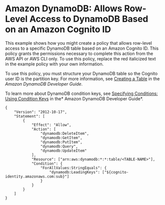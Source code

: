# Amazon DynamoDB: Allows Row\-Level Access to DynamoDB Based on an Amazon Cognito ID<a name="reference_policies_examples_dynamodb_rows"></a>

This example shows how you might create a policy that allows row\-level access to a specific DynamoDB table based on an Amazon Cognito ID\.  This policy grants the permissions necessary to complete this action from the AWS API or AWS CLI only\. To use this policy, replace the red italicized text in the example policy with your own information\.

To use this policy, you must structure your DynamoDB table so the Cognito user ID is the partition key\. For more information, see [Creating a Table](https://docs.aws.amazon.com/amazondynamodb/latest/developerguide/WorkingWithTables.Basics.html#WorkingWithTables.Basics.CreateTable) in the *Amazon DynamoDB Developer Guide*\.

To learn more about DynamoDB condition keys, see [Specifying Conditions: Using Condition Keys](https://docs.aws.amazon.com/amazondynamodb/latest/developerguide/specifying-conditions.html#FGAC_DDB.ConditionKeys) in the* Amazon DynamoDB Developer Guide*\.

```
{
    "Version": "2012-10-17",
    "Statement": [
        {
            "Effect": "Allow",
            "Action": [
                "dynamodb:DeleteItem",
                "dynamodb:GetItem",
                "dynamodb:PutItem",
                "dynamodb:Query",
                "dynamodb:UpdateItem"
            ],
            "Resource": ["arn:aws:dynamodb:*:*:table/<TABLE-NAME>"],
            "Condition": {
                "ForAllValues:StringEquals": {
                    "dynamodb:LeadingKeys": ["${cognito-identity.amazonaws.com:sub}"]
                }
            }
        }
    ]
}
```
